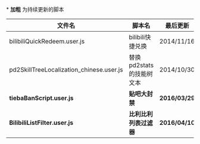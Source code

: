 \* **加粗** 为持续更新的脚本|文件名|脚本名|最后更新||---|---|---||bilibiliQuickRedeem.user.js|bilibili快捷兑换|2014/11/16||pd2SkillTreeLocalization_chinese.user.js|替换pd2stats的技能树文本|2014/10/30||**tiebaBanScript.user.js**|**贴吧大封禁**|**2016/03/29**||**BilibiliListFilter.user.js**|**比利比利列表过滤器**|**2016/04/10**|